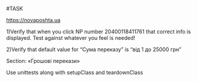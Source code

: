 #TASK

https://novaposhta.ua

1)Verify that when you click NP number 20400118411761 that correct info is displayed. Test against whatever you feel is needed!

2)Verify that default value for “Сума переказу” is “від 1 до 25000 грн”

 Section: «Грошовi перекази»

Use unittests along with setupClass and teardownClass
